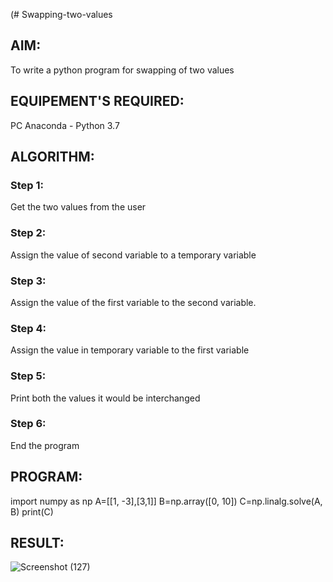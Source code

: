 (# Swapping-two-values
## AIM:
To write a python program for swapping of two values
## EQUIPEMENT'S REQUIRED: 
PC
Anaconda - Python 3.7
## ALGORITHM: 
### Step 1:
Get the two values from the user
### Step 2: 
Assign the value of second variable to a temporary variable 
### Step 3: 
Assign the value of the first variable to the second variable.
### Step 4:  
Assign the value in temporary variable to the first variable
### Step 5: 
Print both the values it would be interchanged
### Step 6: 
End the program
## PROGRAM:
import numpy as np
A=[[1, -3],[3,1]]
B=np.array([0, 10])
C=np.linalg.solve(A, B)
print(C)


## RESULT:
![Screenshot (127)](https://github.com/user-attachments/assets/6434adcb-7fc8-492f-8738-23fbfdba7cf0)




